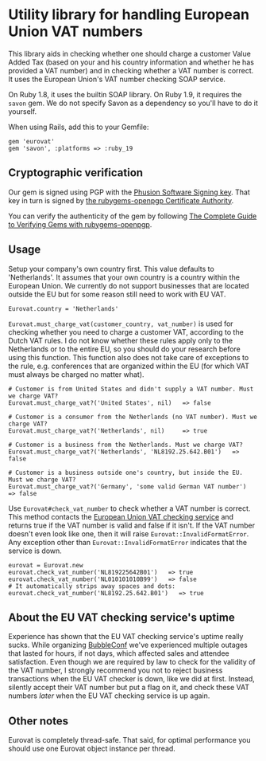 # Utility library for handling European Union VAT numbers

This library aids in checking whether one should charge a customer Value Added Tax (based on your and his country information and whether he has provided a VAT number) and in checking whether a VAT number is correct. It uses the European Union's VAT number checking SOAP service.

On Ruby 1.8, it uses the builtin SOAP library. On Ruby 1.9, it requires the `savon` gem. We do not specify Savon as a dependency so you'll have to do it yourself.

When using Rails, add this to your Gemfile:

    gem 'eurovat'
    gem 'savon', :platforms => :ruby_19

## Cryptographic verification

Our gem is signed using PGP with the [Phusion Software Signing key](http://www.phusion.nl/about/gpg). That key in turn is signed by [the rubygems-openpgp Certificate Authority](http://www.rubygems-openpgp-ca.org/).

You can verify the authenticity of the gem by following [The Complete Guide to Verifying Gems with rubygems-openpgp](http://www.rubygems-openpgp-ca.org/blog/the-complete-guide-to-verifying-gems-with-rubygems-openpgp.html).

## Usage

Setup your company's own country first. This value defaults to 'Netherlands'. It assumes that your own country is a country within the European Union. We currently do not support businesses that are located outside the EU but for some reason still need to work with EU VAT.

    Eurovat.country = 'Netherlands'

`Eurovat.must_charge_vat(customer_country, vat_number)` is used for checking whether you need to charge a customer VAT, according to the Dutch VAT rules. I do not know whether these rules apply only to the Netherlands or to the entire EU, so you should do your research before using this function. This function also does not take care of exceptions to the rule, e.g. conferences that are organized within the EU (for which VAT must always be charged no matter what).

    # Customer is from United States and didn't supply a VAT number. Must we charge VAT?
    Eurovat.must_charge_vat?('United States', nil)   => false

    # Customer is a consumer from the Netherlands (no VAT number). Must we charge VAT?
    Eurovat.must_charge_vat?('Netherlands', nil)     => true
    
    # Customer is a business from the Netherlands. Must we charge VAT?
    Eurovat.must_charge_vat?('Netherlands', 'NL8192.25.642.B01')   => false

    # Customer is a business outside one's country, but inside the EU. Must we charge VAT?
    Eurovat.must_charge_vat?('Germany', 'some valid German VAT number')   => false

Use `Eurovat#check_vat_number` to check whether a VAT number is correct. This method contacts the [European Union VAT checking service](http://ec.europa.eu/taxation_customs/vies/) and returns true if the VAT number is valid and false if it isn't. If the VAT number doesn't even look like one, then it will raise `Eurovat::InvalidFormatError`. Any exception other than `Eurovat::InvalidFormatError` indicates that the service is down.

    eurovat = Eurovat.new
    eurovat.check_vat_number('NL819225642B01')   => true
    eurovat.check_vat_number('NL010101010B99')   => false
    # It automatically strips away spaces and dots:
    eurovat.check_vat_number('NL8192.25.642.B01')   => true

## About the EU VAT checking service's uptime

Experience has shown that the EU VAT checking service's uptime really sucks. While organizing [BubbleConf](http://www.bubbleconf.com/) we've experienced multiple outages that lasted for hours, if not days, which affected sales and attendee satisfaction. Even though we are required by law to check for the validity of the VAT number, I strongly recommend you not to reject business transactions when the EU VAT checker is down, like we did at first. Instead, silently accept their VAT number but put a flag on it, and check these VAT numbers *later* when the EU VAT checking service is up again.

## Other notes

Eurovat is completely thread-safe. That said, for optimal performance you should use one Eurovat object instance per thread.